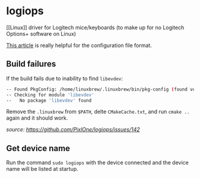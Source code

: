 # logiops

[[Linux]] driver for Logitech mice/keyboards (to make up for no Logitech Options+ software on Linux)

[This article](https://danishshakeel.me/configure-logitech-mx-master-3-on-linux-logiops/) is really helpful for the
configuration file format.

## Build failures

If the build fails due to inability to find `libevdev`:

```bash
-- Found PkgConfig: /home/linuxbrew/.linuxbrew/bin/pkg-config (found version "0.29.2") 
-- Checking for module 'libevdev'
--   No package 'libevdev' found
```

Remove the `.linuxbrew` from `$PATH`, delte `CMakeCache.txt`, and run `cmake ..` again and it should work.

_source: <https://github.com/PixlOne/logiops/issues/142>_

## Get device name

Run the command `sudo logiops` with the device connected and the device name will be listed at startup.
